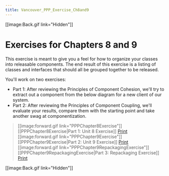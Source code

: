 ```yaml
---
title: Vancouver_PPP_Exercise_Ch8and9
---
```

[[image:Back.gif link="Hidden"]]

# Exercises for Chapters 8 and 9
This exercise is meant to give you a feel for how to organize your classes into releasable components. The end result of this exercise is a listing of classes and interfaces that should all be grouped together to be released.

You'll work on two exercises:
* Part 1: After reviewing the Principles of Component Cohesion, we'll try to extract out a component from the below diagram for a new client of our system.
* Part 2: After reviewing the Principles of Component Coupling, we'll evaluate your results, compare them with the starting point and take another swag at componentization.

> [[image:forward.gif link="PPPChapter8Exercise"]] [[PPPChapter8Exercise|Part 1: Unit 8 Exercise]] [Print](http://schuchert.wikispaces.com/PPPChapter8Exercise?f=print)
> [[image:forward.gif link="PPPChapter9Exercise"]] [[PPPChapter9Exercise|Part 2: Unit 9 Exercise]] [Print](http://schuchert.wikispaces.com/PPPChapter9Exercise?f=print)
> [[image:forward.gif link="PPPChapter9RepackagingExercise"]] [[PPPChapter9RepackagingExercise|Part 3: Repackaging Exercise]] [Print](http://schuchert.wikispaces.com/PPPChapter9RepackagingExercise?f=print)


[[image:Back.gif link="Hidden"]]
